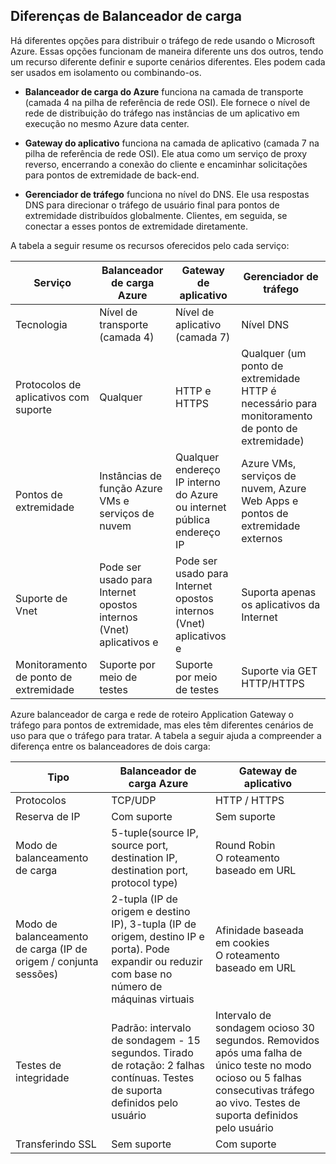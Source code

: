 ## <a name="load-balancer-differences"></a>Diferenças de Balanceador de carga

Há diferentes opções para distribuir o tráfego de rede usando o Microsoft Azure. Essas opções funcionam de maneira diferente uns dos outros, tendo um recurso diferente definir e suporte cenários diferentes. Eles podem cada ser usados em isolamento ou combinando-os.

- **Balanceador de carga do Azure** funciona na camada de transporte (camada 4 na pilha de referência de rede OSI). Ele fornece o nível de rede de distribuição do tráfego nas instâncias de um aplicativo em execução no mesmo Azure data center.

- **Gateway do aplicativo** funciona na camada de aplicativo (camada 7 na pilha de referência de rede OSI). Ele atua como um serviço de proxy reverso, encerrando a conexão do cliente e encaminhar solicitações para pontos de extremidade de back-end.

- **Gerenciador de tráfego** funciona no nível do DNS.  Ele usa respostas DNS para direcionar o tráfego de usuário final para pontos de extremidade distribuídos globalmente. Clientes, em seguida, se conectar a esses pontos de extremidade diretamente.

A tabela a seguir resume os recursos oferecidos pelo cada serviço:

| Serviço | Balanceador de carga Azure | Gateway de aplicativo | Gerenciador de tráfego |
|---|---|---|---|
|Tecnologia| Nível de transporte (camada 4) | Nível de aplicativo (camada 7) | Nível DNS |
| Protocolos de aplicativos com suporte | Qualquer | HTTP e HTTPS |  Qualquer (um ponto de extremidade HTTP é necessário para monitoramento de ponto de extremidade) |
| Pontos de extremidade | Instâncias de função Azure VMs e serviços de nuvem | Qualquer endereço IP interno do Azure ou internet pública endereço IP | Azure VMs, serviços de nuvem, Azure Web Apps e pontos de extremidade externos |
| Suporte de Vnet | Pode ser usado para Internet opostos internos (Vnet) aplicativos e | Pode ser usado para Internet opostos internos (Vnet) aplicativos e |    Suporta apenas os aplicativos da Internet |
Monitoramento de ponto de extremidade | Suporte por meio de testes | Suporte por meio de testes | Suporte via GET HTTP/HTTPS | 

Azure balanceador de carga e rede de roteiro Application Gateway o tráfego para pontos de extremidade, mas eles têm diferentes cenários de uso para que o tráfego para tratar. A tabela a seguir ajuda a compreender a diferença entre os balanceadores de dois carga:

| Tipo | Balanceador de carga Azure | Gateway de aplicativo |
|---|---|---|
| Protocolos | TCP/UDP | HTTP / HTTPS |
| Reserva de IP | Com suporte | Sem suporte | 
| Modo de balanceamento de carga | 5-tuple(source IP, source port, destination IP, destination port, protocol type) | Round Robin<br>O roteamento baseado em URL | 
| Modo de balanceamento de carga (IP de origem / conjunta sessões) |  2-tupla (IP de origem e destino IP), 3-tupla (IP de origem, destino IP e porta). Pode expandir ou reduzir com base no número de máquinas virtuais | Afinidade baseada em cookies<br>O roteamento baseado em URL |
| Testes de integridade | Padrão: intervalo de sondagem - 15 segundos. Tirado de rotação: 2 falhas contínuas. Testes de suporta definidos pelo usuário | Intervalo de sondagem ocioso 30 segundos. Removidos após uma falha de único teste no modo ocioso ou 5 falhas consecutivas tráfego ao vivo. Testes de suporta definidos pelo usuário | 
| Transferindo SSL | Sem suporte | Com suporte | 
  